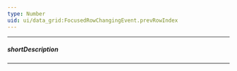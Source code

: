 ```yaml
---
type: Number
uid: ui/data_grid:FocusedRowChangingEvent.prevRowIndex
---
```

---
##### shortDescription
<!-- Description goes here -->

---
<!-- Description goes here -->